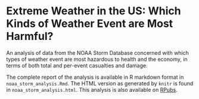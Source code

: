 # Extreme Weather in the US: Which Kinds of Weather Event are Most Harmful?
An analysis of data from the NOAA Storm Database concerned with which types of weather event are most hazardous to health and the economy, in terms of both total and per-event casualties and damage.

The complete report of the analysis is available in R markdown format in `noaa_storm_analysis.Rmd`. The HTML version as generated by `knitr` is found in `noaa_storm_analysis.html`. This analysis is also available on [RPubs](https://rpubs.com/cclaypool/395695).
